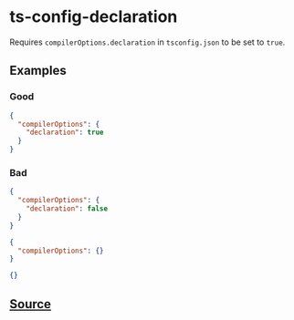 # ts-config-declaration

Requires `compilerOptions.declaration` in `tsconfig.json` to be set to `true`.

## Examples

### Good

```json
{
  "compilerOptions": {
    "declaration": true
  }
}
```

### Bad

```json
{
  "compilerOptions": {
    "declaration": false
  }
}
```

```json
{
  "compilerOptions": {}
}
```

```json
{}
```

## [Source](https://azuresdkspecs.z5.web.core.windows.net/TypeScriptSpec.html#ts-config-declaration)
